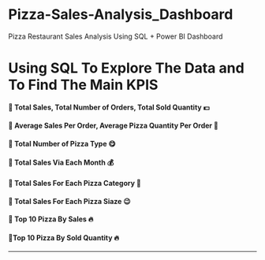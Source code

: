 # Pizza-Sales-Analysis_Dashboard
Pizza Restaurant Sales Analysis Using SQL + Power BI Dashboard

# Using SQL To Explore The Data and To Find The Main KPIS
#### 🍕 Total Sales, Total Number of Orders, Total Sold Quantity 💵
#### 🍕 Average Sales Per Order, Average Pizza Quantity Per Order 💸
#### 🍕 Total Number of Pizza Type 😋
#### 🍕 Total Sales Via Each Month 💰
#### 🍕 Total Sales For Each Pizza Category 🍕
#### 🍕 Total Sales For Each Pizza Siaze 😉
#### 🍕 Top 10 Pizza By Sales 🔥
#### 🍕Top 10 Pizza By Sold Quantity 🔥
<hr>
